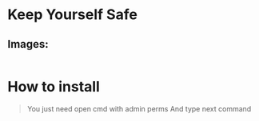 # Keep Yourself Safe

## Images:
<img scr="" weight="" height="">

# How to install
>You just need open cmd with admin perms
>And type next command
>
